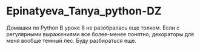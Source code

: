 # Epinatyeva_Tanya_python-DZ
Домашки по Python
В уроке 8 не разобралась еще толком. Если с регулярными выражениями все более-менее понятно, декораторы для меня вообще темный лес. Буду разбираться еще.
